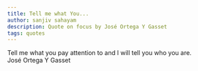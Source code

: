 ```yaml
---
title: Tell me what You...
author: sanjiv sahayam
description: Quote on focus by José Ortega Y Gasset
tags: quotes
---
```


<div>
<div class="quote">
Tell me what you pay attention to and I will tell you who you are.
</div>
<div class="attribution">José Ortega Y Gasset</div>
<div>